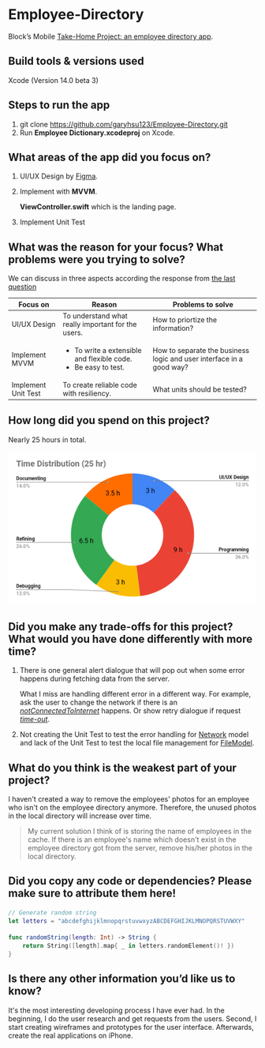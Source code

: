 # Employee-Directory
Block’s Mobile [Take-Home Project: an employee directory app](https://square.github.io/microsite/mobile-interview-project/#hello).

## Build tools & versions used
Xcode (Version 14.0 beta 3)

## Steps to run the app
1. git clone https://github.com/garyhsu123/Employee-Directory.git
2. Run **Employee Dictionary.xcodeproj** on Xcode.

## What areas of the app did you focus on?
1. UI/UX Design by [Figma](https://www.figma.com/file/RU8xXPRQUPyxEuGh7RnP7x/Employee-Directory?node-id=9%3A554). 
2. Implement with **MVVM**.
    
    **ViewController.swift** which is the landing page. 
3. Implement Unit Test

## What was the reason for your focus? What problems were you trying to solve?
We can discuss in three aspects according the response from [the last question](#what-areas-of-the-app-did-you-focus-on)

Focus on|Reason|Problems to solve
--------|------|-----------------
UI/UX Design|To understand what really important for the users.|How to priortize the information?
Implement MVVM|<ul><li>To write a extensible and flexible code.</li><li>Be easy to test.</li></ul>| How to separate the business logic and user interface in a good way?
Implement Unit Test|To create reliable code with resiliency.|What units should be tested?
   

## How long did you spend on this project?
Nearly 25 hours in total.

![Time Distribution](images/Distribution.png)
## Did you make any trade-offs for this project? What would you have done differently with more time?
<ol><li>There is one general alert dialogue that will pop out when some error happens during fetching data from the server. 

<p>

 What I miss are handling different error in a different way. For example, ask the user to change the network if there is an [*notConnectedToInternet*](https://developer.apple.com/documentation/foundation/urlerror/2293104-notconnectedtointernet) happens. Or show retry dialogue if request [*time-out*](https://developer.apple.com/documentation/foundation/urlerror/2293002-timedout).
</li>
<li>

Not creating the Unit Test to test the error handling for [Network](https://github.com/garyhsu123/Employee-Directory/blob/main/Employee%20Dictionary/Model/Network.swift) model and lack of the Unit Test to test the local file management for [FileModel](https://github.com/garyhsu123/Employee-Directory/blob/main/Employee%20Dictionary/Model/FileModel.swift).

</li>
</ol>

## What do you think is the weakest part of your project?
I haven't created a way to remove the employees' photos for an employee who isn't on the employee directory anymore. Therefore, the unused photos in the local directory will increase over time.

> My current solution I think of is storing the name of employees in the cache. If there is an employee's name which doesn't exist in the employee directory got from the server, remove his/her photos in the local directory.

## Did you copy any code or dependencies? Please make sure to attribute them here!

```swift
// Generate random string
let letters = "abcdefghijklmnopqrstuvwxyzABCDEFGHIJKLMNOPQRSTUVWXY"

func randomString(length: Int) -> String {
    return String([length].map{ _ in letters.randomElement()! })
}
```
## Is there any other information you’d like us to know?
It's the most interesting developing process I have ever had. In the beginning, I do the user research and get requests from the users. Second, I start creating wireframes and prototypes for the user interface. Afterwards, create the real applications on iPhone.